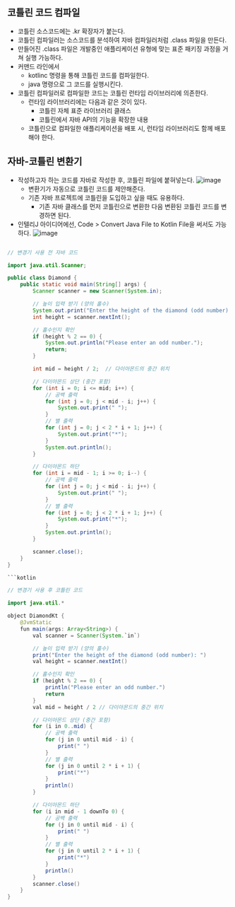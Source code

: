 ## 코틀린 코드 컴파일
- 코틀린 소스코드에는 .kr 확장자가 붙는다.
- 코틀린 컴파일러는 소스코드를 분석하여 자바 컴파일러처럼 .class 파일을 만든다.
- 만들어진 .class 파일은 개발중인 애플리케이션 유형에 맞는 표준 패키징 과정을 거쳐 실행 가능하다.
- 커맨드 라인에서
  - kotlinc 명령을 통해 코틀린 코드를 컴파일한다.
  - java 명령으로 그 코드를 실행시킨다.
- 코틀린 컴파일러로 컴파일한 코드는 코틀린 런타임 라이브러리에 의존한다.
  - 런타임 라이브러리에는 다음과 같은 것이 있다.
    - 코틀린 자체 표준 라이브러리 클래스
    - 코틀린에서 자바 API의 기능을 확장한 내용
  - 코틀린으로 컴파일한 애플리케이션을 배포 시, 런타임 라이브러리도 함께 배포해야 한다.

## 자바-코틀린 변환기
- 작성하고자 하는 코드를 자바로 작성한 후, 코틀린 파일에 붙혀넣는다.
![image](https://github.com/user-attachments/assets/32fa9d6a-b0fb-4249-99b2-b206e7de062a)
  - 변환기가 자동으로 코틀린 코드를 제안해준다.
  - 기존 자바 프로젝트에 코틀린을 도입하고 싶을 때도 유용하다.
      - 기존 자바 클래스를 먼저 코틀린으로 변환한 다음 변환된 코틀린 코드를 변경하면 된다.
- 인텔리J 아이디어에선, Code > Convert Java File to Kotlin File을 써서도 가능하다.
![image](https://github.com/user-attachments/assets/21ac2168-5fa3-4216-b12d-58a1dc7a6c6d)

```java

// 변경기 사용 전 자바 코드

import java.util.Scanner;

public class Diamond {
    public static void main(String[] args) {
        Scanner scanner = new Scanner(System.in);

        // 높이 입력 받기 (양의 홀수)
        System.out.print("Enter the height of the diamond (odd number): ");
        int height = scanner.nextInt();

        // 홀수인지 확인
        if (height % 2 == 0) {
            System.out.println("Please enter an odd number.");
            return;
        }

        int mid = height / 2;  // 다이아몬드의 중간 위치

        // 다이아몬드 상단 (중간 포함)
        for (int i = 0; i <= mid; i++) {
            // 공백 출력
            for (int j = 0; j < mid - i; j++) {
                System.out.print(" ");
            }
            // 별 출력
            for (int j = 0; j < 2 * i + 1; j++) {
                System.out.print("*");
            }
            System.out.println();
        }

        // 다이아몬드 하단
        for (int i = mid - 1; i >= 0; i--) {
            // 공백 출력
            for (int j = 0; j < mid - i; j++) {
                System.out.print(" ");
            }
            // 별 출력
            for (int j = 0; j < 2 * i + 1; j++) {
                System.out.print("*");
            }
            System.out.println();
        }

        scanner.close();
    }
}

```kotlin

// 변경기 사용 후 코틀린 코드

import java.util.*

object DiamondKt {
    @JvmStatic
    fun main(args: Array<String>) {
        val scanner = Scanner(System.`in`)

        // 높이 입력 받기 (양의 홀수)
        print("Enter the height of the diamond (odd number): ")
        val height = scanner.nextInt()

        // 홀수인지 확인
        if (height % 2 == 0) {
            println("Please enter an odd number.")
            return
        }
        val mid = height / 2 // 다이아몬드의 중간 위치

        // 다이아몬드 상단 (중간 포함)
        for (i in 0..mid) {
            // 공백 출력
            for (j in 0 until mid - i) {
                print(" ")
            }
            // 별 출력
            for (j in 0 until 2 * i + 1) {
                print("*")
            }
            println()
        }

        // 다이아몬드 하단
        for (i in mid - 1 downTo 0) {
            // 공백 출력
            for (j in 0 until mid - i) {
                print(" ")
            }
            // 별 출력
            for (j in 0 until 2 * i + 1) {
                print("*")
            }
            println()
        }
        scanner.close()
    }
}


